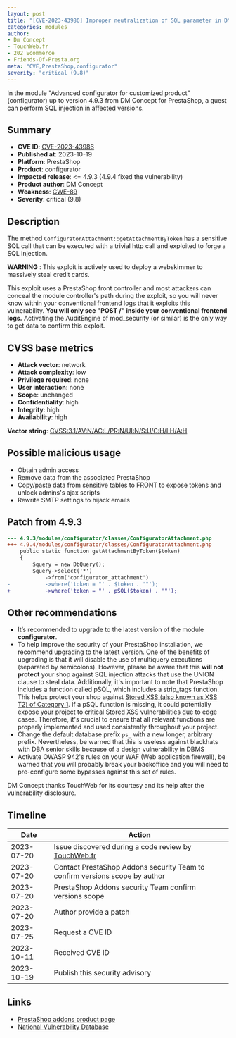 ```yaml
---
layout: post
title: "[CVE-2023-43986] Improper neutralization of SQL parameter in DM Concept - Advanced configurator for customized product module for PrestaShop"
categories: modules
author:
- Dm Concept
- TouchWeb.fr
- 202 Ecommerce
- Friends-Of-Presta.org
meta: "CVE,PrestaShop,configurator"
severity: "critical (9.8)"
---
```


In the module "Advanced configurator for customized product" (configurator) up to version 4.9.3 from DM Concept for PrestaShop, a guest can perform SQL injection in affected versions.


## Summary

* **CVE ID**: [CVE-2023-43986](https://cve.mitre.org/cgi-bin/cvename.cgi?name=CVE-2023-43986)
* **Published at**: 2023-10-19
* **Platform**: PrestaShop
* **Product**: configurator
* **Impacted release**: <= 4.9.3 (4.9.4 fixed the vulnerability)
* **Product author**: DM Concept
* **Weakness**: [CWE-89](https://cwe.mitre.org/data/definitions/89.html)
* **Severity**: critical (9.8)

## Description

The method `ConfiguratorAttachment::getAttachmentByToken` has a sensitive SQL call that can be executed with a trivial http call and exploited to forge a SQL injection.

**WARNING** : This exploit is actively used to deploy a webskimmer to massively steal credit cards.

This exploit uses a PrestaShop front controller and most attackers can conceal the module controller's path during the exploit, so you will never know within your conventional frontend logs that it exploits this vulnerability. **You will only see "POST /" inside your conventional frontend logs.** Activating the AuditEngine of mod_security (or similar) is the only way to get data to confirm this exploit.

## CVSS base metrics

* **Attack vector**: network
* **Attack complexity**: low
* **Privilege required**: none
* **User interaction**: none
* **Scope**: unchanged
* **Confidentiality**: high
* **Integrity**: high
* **Availability**: high

**Vector string**: [CVSS:3.1/AV:N/AC:L/PR:N/UI:N/S:U/C:H/I:H/A:H](https://nvd.nist.gov/vuln-metrics/cvss/v3-calculator?vector=AV:N/AC:L/PR:N/UI:N/S:U/C:H/I:H/A:H)

## Possible malicious usage

* Obtain admin access
* Remove data from the associated PrestaShop
* Copy/paste data from sensitive tables to FRONT to expose tokens and unlock admins's ajax scripts
* Rewrite SMTP settings to hijack emails

## Patch from 4.9.3

```diff
--- 4.9.3/modules/configurator/classes/ConfiguratorAttachment.php
+++ 4.9.4/modules/configurator/classes/ConfiguratorAttachment.php
    public static function getAttachmentByToken($token)
    {
        $query = new DbQuery();
        $query->select('*')
            ->from('configurator_attachment')
-           ->where('token = "' . $token . '"');
+           ->where('token = "' . pSQL($token) . '"');
```

## Other recommendations

* It’s recommended to upgrade to the latest version of the module **configurator**.
* To help improve the security of your PrestaShop installation, we recommend upgrading to the latest version. One of the benefits of upgrading is that it will disable the use of multiquery executions (separated by semicolons). However, please be aware that this **will not protect** your shop against SQL injection attacks that use the UNION clause to steal data. Additionally, it's important to note that PrestaShop includes a function called pSQL, which includes a strip_tags function. This helps protect your shop against [Stored XSS (also known as XSS T2) of Category 1](https://security.friendsofpresta.org/modules/2023/02/07/stored-xss.html). If a pSQL function is missing, it could potentially expose your project to critical Stored XSS vulnerabilities due to edge cases. Therefore, it's crucial to ensure that all relevant functions are properly implemented and used consistently throughout your project.
* Change the default database prefix `ps_` with a new longer, arbitrary prefix. Nevertheless, be warned that this is useless against blackhats with DBA senior skills because of a design vulnerability in DBMS
* Activate OWASP 942's rules on your WAF (Web application firewall), be warned that you will probably break your backoffice and you will need to pre-configure some bypasses against this set of rules.

DM Concept thanks TouchWeb for its courtesy and its help after the vulnerability disclosure.

## Timeline

| Date | Action |
|--|--|
| 2023-07-20 | Issue discovered during a code review by [TouchWeb.fr](https://www.touchweb.fr) |
| 2023-07-20 | Contact PrestaShop Addons security Team to confirm versions scope by author |
| 2023-07-20 | PrestaShop Addons security Team confirm versions scope |
| 2023-07-20 | Author provide a patch |
| 2023-07-25 | Request a CVE ID |
| 2023-10-11 | Received CVE ID |
| 2023-10-19 | Publish this security advisory |

## Links

* [PrestaShop addons product page](https://addons.prestashop.com/fr/declinaisons-personnalisation/20343-configurateur-avance-de-produit-sur-mesure-par-etape.html)
* [National Vulnerability Database](https://nvd.nist.gov/vuln/detail/CVE-2023-43986)
